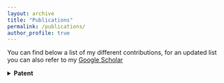 ```yaml
---
layout: archive
title: "Publications"
permalink: /publications/
author_profile: true
---
```


You can find below a list of my different contributions, for an updated list you can also refer to my <a href="https://scholar.google.com/citations?user=ZpAauKQAAAAJ&hl=en">Google Scholar</a> 

<details> 
        <summary> <b> Patent </b> </summary>
<ol> 
        <li>E. Denimal,  S. Nacivet et J-J. Sinou, <l>Prédiction d'instabilité de crissement pour une frein de véhicule</l>, Brevet International PCT/FR2019/052753, November 2019.</li>
        <li>E. Denimal,  S. Nacivet et J-J. Sinou, <l>Prédiction d'instabilité de crissement pour une frein de véhicule</l>, Brevet France FR1872222, December 2018.</li>
</ol>
</details>


